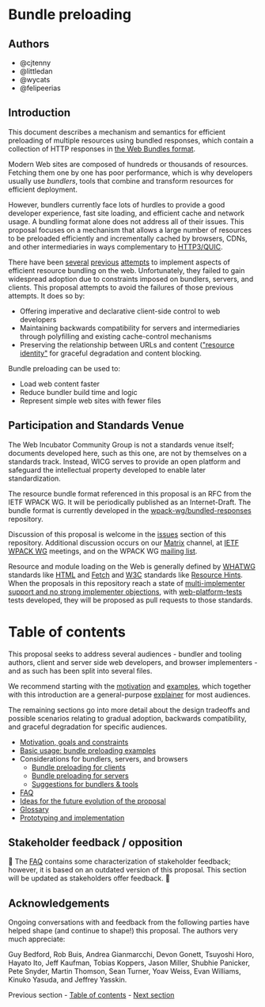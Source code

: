 # Bundle preloading

## Authors

* @cjtenny
* @littledan
* @wycats
* @felipeerias

## Introduction

This document describes a mechanism and semantics for efficient preloading of multiple resources using bundled responses, which contain a collection of HTTP responses in [the Web Bundles format](https://github.com/wpack-wg/bundled-responses).

Modern Web sites are composed of hundreds or thousands of resources. Fetching them one by one has poor performance, which is why developers usually use *bundlers*, tools that combine and transform resources for efficient deployment.

However, bundlers currently face lots of hurdles to provide a good developer experience, fast site loading, and efficient cache and network usage. A bundling format alone does not address all of their issues. This proposal focuses on a mechanism that allows a large number of resources to be preloaded efficiently and incrementally cached by browsers, CDNs, and other intermediaries in ways complementary to [HTTP3/QUIC](https://developer.mozilla.org/en-US/docs/Glossary/QUIC).

There have been [several](https://en.wikipedia.org/wiki/HTTP/2_Server_Push) [previous](https://datatracker.ietf.org/doc/html/rfc7541) [attempts](https://datatracker.ietf.org/doc/html/draft-ietf-httpbis-cache-digest-05) to implement aspects of efficient resource bundling on the web. Unfortunately, they failed to gain widespread adoption due to constraints imposed on bundlers, servers, and clients. This proposal attempts to avoid the failures of those previous attempts. It does so by:
- Offering imperative and declarative client-side control to web developers
- Maintaining backwards compatibility for servers and intermediaries through polyfilling and existing cache-control mechanisms
- Preserving the relationship between URLs and content (["resource identity"](./glossary.md#rsrcidentity) for graceful degradation and content blocking.

Bundle preloading can be used to:
- Load web content faster
- Reduce bundler build time and logic
- Represent simple web sites with fewer files

## Participation and Standards Venue

The Web Incubator Community Group is not a standards venue itself; documents developed here, such as this one, are not by themselves on a standards track. Instead, WICG serves to provide an open platform and safeguard the intellectual property developed to enable later standardization.

The resource bundle format referenced in this proposal is an RFC from the IETF WPACK WG. It will be periodically published as an Internet-Draft. The bundle format is currently developed in the [wpack-wg/bundled-responses](https://github.com/wpack-wg/bundled-responses) repository.

Discussion of this proposal is welcome in the [issues](https://github.com/WICG/resource-bundles/issues) section of this repository. Additional discussion occurs on our [Matrix](https://matrix.to/#/#bundle-preloading:igalia.com) channel, at [IETF WPACK WG](https://datatracker.ietf.org/wg/wpack/about/) meetings, and on the WPACK WG [mailing list](https://www.ietf.org/mailman/listinfo/wpack).

Resource and module loading on the Web is generally defined by [WHATWG](https://whatwg.org/) standards like [HTML](https://html.spec.whatwg.org/) and [Fetch](https://fetch.spec.whatwg.org/) and [W3C](https://www.w3.org/) standards like [Resource Hints](https://w3c.github.io/resource-hints/). When the proposals in this repository reach a state of [multi-implementer support and no strong implementer objections](https://whatwg.org/working-mode), with [web-platform-tests](https://github.com/web-platform-tests/wpt/) tests developed, they will be proposed as pull requests to those standards.

# Table of contents

This proposal seeks to address several audiences - bundler and tooling authors, client and server side web developers, and browser implementers - and as such has been split into several files.

We recommend starting with the [motivation](./motivation.md) and [examples](./examples.md), which together with this introduction are a general-purpose [explainer](https://w3ctag.github.io/explainers) for most audiences.

The remaining sections go into more detail about the design tradeoffs and possible scenarios relating to gradual adoption, backwards compatibility, and graceful degradation for specific audiences.

- [Motivation, goals and constraints](./motivation.md)
- [Basic usage: bundle preloading examples](./examples.md)
- Considerations for bundlers, servers, and browsers
  - [Bundle preloading for clients](./subresource-loading.md)
  - [Bundle preloading for servers](./subresource-loading-server.md)
  - [Suggestions for bundlers & tools](./subresource-loading-tools.md)
- [FAQ](./faq.md)
- [Ideas for the future evolution of the proposal](./subresource-loading-evolution.md)
- [Glossary](./glossary.md)
- [Prototyping and implementation](./implementation.md) 

## Stakeholder feedback / opposition

🚧 The [FAQ](./faq.md) contains some characterization of stakeholder feedback; however, it is based on an outdated version of this proposal. This section will be updated as stakeholders offer feedback. 🚧

## Acknowledgements

Ongoing conversations with and feedback from the following parties have helped shape (and continue to shape!) this proposal. The authors very much appreciate:

Guy Bedford, Rob Buis, Andrea Gianmarcchi, Devon Gonett, Tsuyoshi Horo, Hayato Ito, Jeff Kaufman, Tobias Koppers, Jason Miller, Shubhie Panicker, Pete Snyder, Martin Thomson, Sean Turner, Yoav Weiss, Evan Williams, Kinuko Yasuda, and Jeffrey Yasskin.

Previous section - [Table of contents](./README.md#table-of-contents) - [Next section](./motivation.md)

